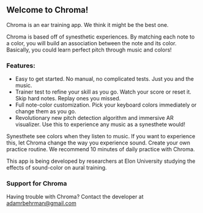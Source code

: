 ## Welcome to Chroma!

Chroma is an ear training app. We think it might be the best one.

Chroma is based off of synesthetic experiences. By matching each note to a color, you will build an association between the note and its color. Basically, you could learn perfect pitch through music and colors! 

### Features:
- Easy to get started. No manual, no complicated tests. Just you and the music.
- Trainer test to refine your skill as you go. Watch your score or reset it. Skip hard notes. Replay ones you missed.
- Full note-color customization. Pick your keyboard colors immediately or change them as you go.
- Revolutionary new pitch detection algorithm and immersive AR visualizer. Use this to experience any music as a synesthete would!

Synesthete see colors when they listen to music. If you want to experience this, let Chroma change the way you experience sound. Create your own practice routine. We recommend 10 minutes of daily practice with Chroma.

This app is being developed by researchers at Elon University studying the effects of sound-color on aural training. 

### Support for Chroma

Having trouble with Chroma? Contact the developer at adamrbehrman@gmail.com
